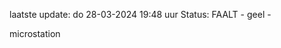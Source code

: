laatste update: 
do 28-03-2024 19:48   uur 
Status: FAALT - geel - 
<div class="service Y">microstation</div>